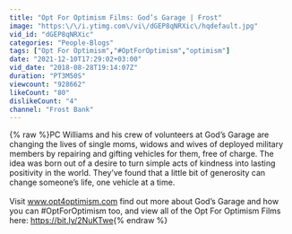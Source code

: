 ```yaml
---
title: "Opt For Optimism Films: God’s Garage | Frost"
image: "https:\/\/i.ytimg.com\/vi\/dGEP8qNRXic\/hqdefault.jpg"
vid_id: "dGEP8qNRXic"
categories: "People-Blogs"
tags: ["Opt For Optimism","#OptForOptimism","optimism"]
date: "2021-12-10T17:29:02+03:00"
vid_date: "2018-08-28T19:14:07Z"
duration: "PT3M50S"
viewcount: "928662"
likeCount: "80"
dislikeCount: "4"
channel: "Frost Bank"
---
```

{% raw %}PC Williams and his crew of volunteers at God’s Garage are changing the lives of single moms, widows and wives of deployed military members by repairing and gifting vehicles for them, free of charge. The idea was born out of a desire to turn simple acts of kindness into lasting positivity in the world. They’ve found that a little bit of generosity can change someone’s life, one vehicle at a time.<br /><br />Visit www.opt4optimism.com find out more about God’s Garage and how you can #OptForOptimism too, and view all of the Opt For Optimism Films here: <a rel="nofollow" target="blank" href="https://bit.ly/2NuKTwe">https://bit.ly/2NuKTwe</a>{% endraw %}
